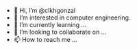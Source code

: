 - 👋 Hi, I’m @clkhgonzal
- 👀 I’m interested in computer engineering.
- 🌱 I’m currently learning ...
- 💞️ I’m looking to collaborate on ...
- 📫 How to reach me ...

<!---
clkhgonzal/clkhgonzal is a ✨ special ✨ repository because its `README.md` (this file) appears on your GitHub profile.
You can click the Preview link to take a look at your changes.
--->
